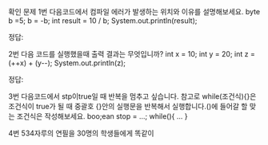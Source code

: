 확인 문제
1번 다음코드에서 컴파일 에러가 발생하는 위치와 이유를 설명해보세요.
byte b =5;
b = -b;
int result = 10 / b;
System.out.println(result);

정답:

2번 다음 코드를 실행했을때 출력 결과는 무엇입니까?
int x = 10;
int y = 20;
int z = (++x) + (y--);
System.out.println(z);

정답:

3번 다음코드에서 stp이true일 때 반복을 멈추고 싶습니다. 참고로 while(조건식){}은 조건식이 true가 될 때 중괄호 {}안의 실행문을 반복해서 실행합니다.()에 들어갈 할 맞는 조건식은 작성해보세요.
boo;ean stop = ...;
while(){
    ...
}

4번 534자루의 연필을 30명의 학생들에게 똑같이
